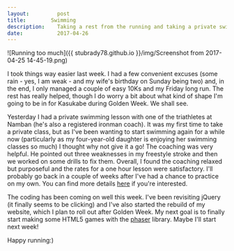 ```yaml
---
layout:     	post
title:        Swimming
description:	Taking a rest from the running and taking a private swimming lesson in Tokyo
date:       	2017-04-26
---
```

![Running too much]({{ stubrady78.github.io }}/img/Screenshot from 2017-04-25 14-45-19.png)

I took things way easier last week. I had a few convenient excuses (some rain - yes, I am weak - and my wife's birthday on Sunday being two) and, in the end, I only managed a couple of easy 10Ks and my Friday long run. The rest has really helped, though I do worry a bit about what kind of shape I'm going to be in for Kasukabe during Golden Week. We shall see.

Yesterday I had a private swimming lesson with one of the triathletes at Namban (he's also a registered ironman coach). It was my first time to take a private class, but as I've been wanting to start swimming again for a while now (particularly as my four-year-old daughter is enjoying her swimming classes so much) I thought why not give it a go! The coaching was very helpful. He pointed out three weaknesses in my freestyle stroke and then we worked on some drills to fix them. Overall, I found the coaching relaxed but purposeful and the rates for a one hour lesson were satisfactory. I'll probably go back in a couple of weeks after I've had a chance to practice on my own. You can find more details <a href="http://tri-kcoaching.wixsite.com/tri-k">here</a> if you're interested.

The coding has been coming on well this week. I've been revisiting jQuery (it finally seems to be clicking) and I've also started the rebuild of my website, which I plan to roll out after Golden Week. My next goal is to finally start making some HTML5 games with the <a href="https://phaser.io/">phaser</a> library. Maybe I'll start next week!

Happy running:)
